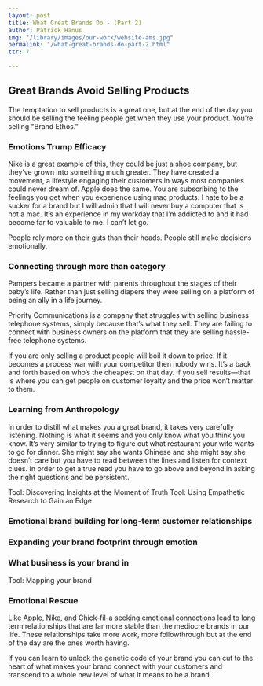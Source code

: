 ```yaml
---
layout: post
title: What Great Brands Do - (Part 2)
author: Patrick Hanus
img: "/library/images/our-work/website-ams.jpg"
permalink: "/what-great-brands-do-part-2.html"
ttr: 7

---
```

## Great Brands Avoid Selling Products
The temptation to sell products is a great one, but at the end of the day you should be selling the feeling people get when they use your product. You’re selling "Brand Ethos.”

### Emotions Trump Efficacy
Nike is a great example of this, they could be just a shoe company, but they’ve grown into something much greater. They have created a movement, a lifestyle engaging their customers in ways most companies could never dream of. Apple does the same. You are subscribing to the feelings you get when you experience using mac products. I hate to be a sucker for a brand but I will admin that I will never buy a computer that is not a mac. It’s an experience in my workday that I’m addicted to and it had become far to valuable to me. I can’t let go.

People rely more on their guts than their heads. People still make decisions emotionally.

### Connecting through more than category
Pampers became a partner with parents throughout the stages of their baby’s life. Rather than just selling diapers they were selling on a platform of being an ally in a life journey.

Priority Communications is a company that struggles with selling business telephone systems, simply because that’s what they sell. They are failing to connect with business owners on the platform that they are selling hassle-free telephone systems. 

If you are only selling a product people will boil it down to price. If it becomes a process war with your competitor then nobody wins. It’s a back and forth based on who’s the cheapest on that day. If you sell results—that is where you can get people on customer loyalty and the price won’t matter to them.

### Learning from Anthropology
In order to distill what makes you a great brand, it takes very carefully listening. Nothing is what it seems and you only know what you think you know. It’s very similar to trying to figure out what restaurant your wife wants to go for dinner. She might say she wants Chinese and she might say she doesn’t care but you have to read between the lines and listen for context clues. In order to get a true read you have to go above and beyond in asking the right questions and be persistent.

Tool: Discovering Insights at the Moment of Truth
Tool: Using Empathetic Research to Gain an Edge

### Emotional brand building for long-term customer relationships

### Expanding your brand footprint through emotion

### What business is your brand in

Tool: Mapping your brand

### Emotional Rescue
Like Apple, Nike, and Chick-fil-a seeking emotional connections lead to long term relationships that are far more stable than the mediocre brands in our life. These relationships take more work, more followthrough but at the end of the day are the ones worth having.

If you can learn to unlock the genetic code of your brand you can cut to the heart of what makes your brand connect with your customers and transcend to a whole new level of what it means to be a brand.